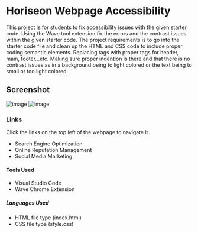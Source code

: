 # Horiseon Webpage Accessibility

  This project is for students to fix accessibility issues with the given starter code. Using the Wave tool extension fix the errors and the contrast issues within the given starter code. The project requirements is to go into the starter code file and clean up the HTML and CSS code to include proper coding semantic elements. Replacing tags with proper tags for header, main, footer...etc. Making sure proper indention is there and that there is no contrast issues as in a background being to light colored or the text being to small or too light colored.

## Screenshot
![image](https://github.com/jjackson0228/Horiseon-webpage-project/assets/170039832/9981e703-1506-4bcc-864e-1229516bb582)
![image](https://github.com/jjackson0228/Horiseon-webpage-project/assets/170039832/1a3356b5-bd94-4a9a-bf55-6215752f820a)

### Links
   Click the links on the top left of the webpage to navigate it.
   - Search Engine Optimization
   - Online Reputation Management
   - Social Media Marketing
  
#### Tools Used
 - Visual Studio Code
 - Wave Chrome Extension

##### Languages Used
  - HTML  file type (index.html)
  - CSS  file type (style.css)

  
